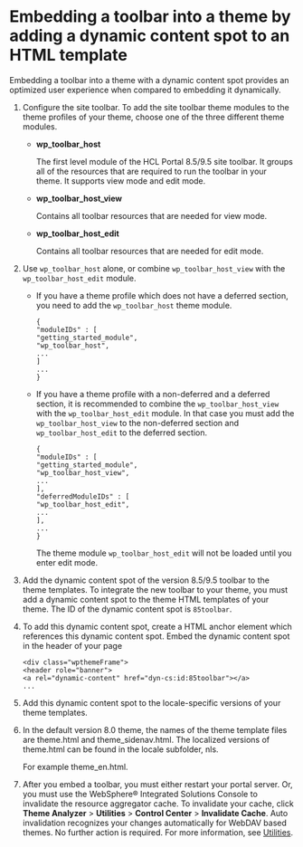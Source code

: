 # Embedding a toolbar into a theme by adding a dynamic content spot to an HTML template

Embedding a toolbar into a theme with a dynamic content spot provides an optimized user experience when compared to embedding it dynamically.

1.  Configure the site toolbar. To add the site toolbar theme modules to the theme profiles of your theme, choose one of the three different theme modules.

    -   **wp\_toolbar\_host**

        The first level module of the HCL Portal 8.5/9.5 site toolbar. It groups all of the resources that are required to run the toolbar in your theme. It supports view mode and edit mode.

    -   **wp\_toolbar\_host\_view**

        Contains all toolbar resources that are needed for view mode.

    -   **wp\_toolbar\_host\_edit**

        Contains all toolbar resources that are needed for edit mode.

2.  Use `wp_toolbar_host` alone, or combine `wp_toolbar_host_view` with the `wp_toolbar_host_edit` module.

    -   If you have a theme profile which does not have a deferred section, you need to add the `wp_toolbar_host` theme module.

        ```
        {
        "moduleIDs" : [
        "getting_started_module",
        "wp_toolbar_host",
        ...
        ]
        ...
        }
        ```

    -   If you have a theme profile with a non-deferred and a deferred section, it is recommended to combine the `wp_toolbar_host_view` with the `wp_toolbar_host_edit` module. In that case you must add the `wp_toolbar_host_view` to the non-deferred section and `wp_toolbar_host_edit` to the deferred section.

        ```
        {
        "moduleIDs" : [
        "getting_started_module",
        "wp_toolbar_host_view",
        ...
        ],
        "deferredModuleIDs" : [
        "wp_toolbar_host_edit",
        ...
        ],
        ...
        }
        ```

        The theme module `wp_toolbar_host_edit` will not be loaded until you enter edit mode.

3.  Add the dynamic content spot of the version 8.5/9.5 toolbar to the theme templates. To integrate the new toolbar to your theme, you must add a dynamic content spot to the theme HTML templates of your theme. The ID of the dynamic content spot is `85toolbar`.

4.  To add this dynamic content spot, create a HTML anchor element which references this dynamic content spot. Embed the dynamic content spot in the header of your page

    ```
    <div class="wpthemeFrame">
    <header role="banner">
    <a rel="dynamic-content" href="dyn-cs:id:85toolbar"></a>
    ...
    ```

5.  Add this dynamic content spot to the locale-specific versions of your theme templates.

6.  In the default version 8.0 theme, the names of the theme template files are theme.html and theme\_sidenav.html. The localized versions of theme.html can be found in the locale subfolder, nls.

    For example theme\_en.html.

7.  After you embed a toolbar, you must either restart your portal server. Or, you must use the WebSphere® Integrated Solutions Console to invalidate the resource aggregator cache. To invalidate your cache, click **Theme Analyzer** \> **Utilities** \> **Control Center** \> **Invalidate Cache**. Auto invalidation recognizes your changes automatically for WebDAV based themes. No further action is required. For more information, see [Utilities](../../../../../../../build_sites/themes_skins/the_module_framework/themeopt_analyzer/utilities/index.md).



